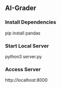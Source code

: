 ## AI-Grader

### Install Dependencies
pip install pandas

### Start Local Server
python3 server.py

### Access Server
http://localhost:8000
